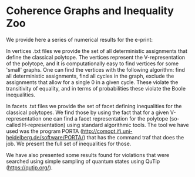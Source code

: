 # Coherence Graphs and Inequality Zoo

We provide here a series of numerical results for the e-print:

In vertices .txt files we provide the set of all deterministic assignments that define the classical polytope. The vertices represent the V-representation of the polytope, and it is computationally easy to find vertices for some 'small' graphs. One can find the vertices with the following algorithm: find all deterministic assignments, find all cycles in the graph, exclude the assignments that allow for a single 0 in a given cycle. These violate the transitivity of equality, and in terms of probabilities these violate the Boole inequalities.

In facets .txt files we provide the set of facet defining inequalities for the classical polytopes. We find those by using the fact that for a given V-representation one can find a facet representation for the polytope (so-called H-representation) using standard algorithmic tools. The tool we have used was the program PORTA (http://comopt.ifi.uni-heidelberg.de/software/PORTA/) that has the command traf that does the job. We present the full set of inequalities for those.

We have also presented some results found for violations that were searched using simple sampling of quantum states using QuTip (https://qutip.org/). 



